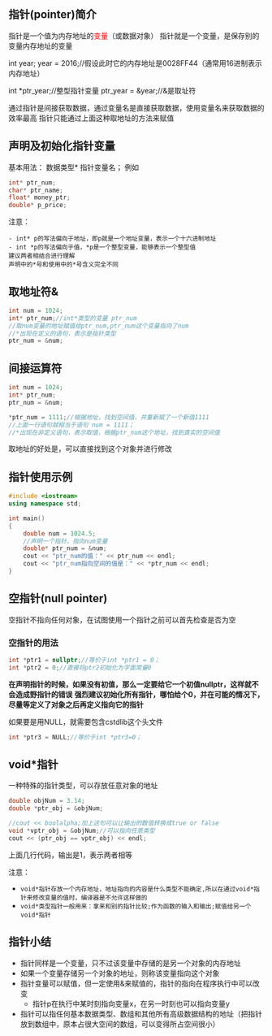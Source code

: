 ## 指针(pointer)简介
指针是一个值为内存地址的<font color = red>变量</font>（或数据对象）
指针就是一个变量，是保存别的变量内存地址的变量

int year;
year = 2016;//假设此时它的内存地址是0028FF44（通常用16进制表示内存地址）

int *ptr_year;//整型指针变量
ptr_year = &year;//&是取址符

通过指针是间接获取数据，通过变量名是直接获取数据，使用变量名来获取数据的效率最高
指针只能通过上面这种取地址的方法来赋值

## 声明及初始化指针变量
基本用法：
数据类型* 指针变量名；
例如
```c++
int* ptr_num;
char* ptr_name;
float* money_ptr;
double* p_price;
```
注意：
```
- int* p的写法偏向于地址，即p就是一个地址变量，表示一个十六进制地址
- int *p的写法偏向于值，*p是一个整型变量，能够表示一个整型值
建议两者相结合进行理解
声明中的*号和使用中的*号含义完全不同
```
## 取地址符&
```c++
int num = 1024;
int* ptr_num;//int*类型的变量 ptr_num
//取num变量的地址赋值给ptr_num,ptr_num这个变量指向了num
//*出现在定义的语句，表示是指针类型
ptr_num = &num;
```
## 间接运算符
```c++
int num = 1024;
int* ptr_num;
ptr_num = &num;

*ptr_num = 1111;//根据地址，找到空间值，并重新赋了一个新值1111
//上面一行语句就相当于语句 num = 1111；
//*出现在非定义语句，表示取值，根据ptr_num这个地址，找到真实的空间值
```
取地址的好处是，可以直接找到这个对象并进行修改

## 指针使用示例
```c++
#include <iostream>
using namespace std;

int main()
{
    double num = 1024.5;
    //声明一个指针，指向num变量
    double* ptr_num = &num;
    cout << "ptr_num的值：" << ptr_num << endl;
    cout << "ptr_num指向空间的值是：" << *ptr_num << endl;
}
```
## 空指针(null pointer)
空指针不指向任何对象，在试图使用一个指针之前可以首先检查是否为空
### 空指针的用法
```c++
int *ptr1 = nullptr;//等价于int *ptr1 = 0；
int *ptr2 = 0;//直接将ptr2初始化为字面常量0
```
**在声明指针的时候，如果没有初值，那么一定要给它一个初值nullptr，这样就不会造成野指针的错误**
**强烈建议初始化所有指针，哪怕给个0，并在可能的情况下，尽量等定义了对象之后再定义指向它的指针**

如果要是用NULL，就需要包含cstdlib这个头文件
```c++
int *ptr3 = NULL;//等价于int *ptr3=0；
```
## void*指针
一种特殊的指针类型，可以存放任意对象的地址
```c++
double objNum = 3.14;
double *ptr_obj = &objNum;

//cout << boolalpha;加上这句可以让输出的数值转换成true or false
void *vptr_obj = &objNum;//可以指向任意类型
cout << (ptr_obj == vptr_obj) << endl;
```
上面几行代码，输出是1，表示两者相等

注意：
- `void*指针存放一个内存地址，地址指向的内容是什么类型不能确定,所以在通过void*指针来修改变量的值时，编译器是不允许这样做的`
- `void*类型指针一般用来：拿来和别的指针比较;作为函数的输入和输出;赋值给另一个void*指针`

## 指针小结
- 指针同样是一个变量，只不过该变量中存储的是另一个对象的内存地址
- 如果一个变量存储另一个对象的地址，则称该变量指向这个对象
- 指针变量可以赋值，但一定使用&来赋值的，指针的指向在程序执行中可以改变
  - 指针p在执行中某时刻指向变量x，在另一时刻也可以指向变量y
- 指针可以指任何基本数据类型、数组和其他所有高级数据结构的地址（把指针放到数组中，原本占很大空间的数组，可以变得所占空间很小）
